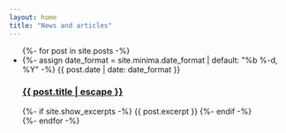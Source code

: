 ```yaml
---
layout: home
title: "News and articles"
---
```

<div style="min-height: 35vh;">
	<ul class="post-list" style="margin-bottom: 100px;">
	  {%- for post in site.posts -%}
	  <li>
	    {%- assign date_format = site.minima.date_format | default: "%b %-d, %Y" -%}
	    <span class="post-meta">{{ post.date | date: date_format }}</span>
	    <h3>
	      <a class="post-link" href="{{ post.url | relative_url }}">
	        {{ post.title | escape }}
	      </a>
	    </h3>
	    {%- if site.show_excerpts -%}
	      {{ post.excerpt }}
	    {%- endif -%}
	  </li>
	  {%- endfor -%}
	</ul>
</div>